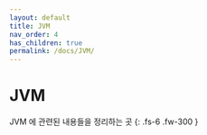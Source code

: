 ```yaml
---
layout: default
title: JVM
nav_order: 4
has_children: true
permalink: /docs/JVM/
---
```


# JVM
JVM 에 관련된 내용들을 정리하는 곳
{: .fs-6 .fw-300 }
<br>




